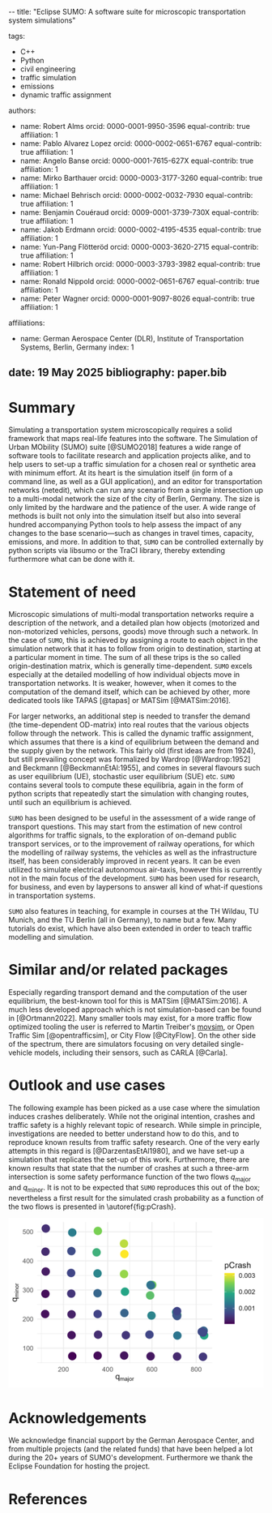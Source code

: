 --
title: "Eclipse SUMO: A software suite for microscopic transportation system simulations"

tags:
  - C++
  - Python
  - civil engineering
  - traffic simulation
  - emissions
  - dynamic traffic assignment

authors:
  - name: Robert Alms
    orcid: 0000-0001-9950-3596
    equal-contrib: true
    affiliation: 1
  - name: Pablo Alvarez Lopez
    orcid: 0000-0002-0651-6767
    equal-contrib: true
    affiliation: 1
  - name: Angelo Banse
    orcid: 0000-0001-7615-627X
    equal-contrib: true
    affiliation: 1
  - name: Mirko Barthauer
    orcid: 0000-0003-3177-3260
    equal-contrib: true
    affiliation: 1
  - name: Michael Behrisch
    orcid: 0000-0002-0032-7930
    equal-contrib: true
    affiliation: 1
  - name: Benjamin Couéraud
    orcid: 0009-0001-3739-730X
    equal-contrib: true
    affiliation: 1
  - name: Jakob Erdmann
    orcid: 0000-0002-4195-4535
    equal-contrib: true
    affiliation: 1
  - name: Yun-Pang Flötteröd
    orcid: 0000-0003-3620-2715
    equal-contrib: true
    affiliation: 1
  - name: Robert Hilbrich
    orcid: 0000-0003-3793-3982
    equal-contrib: true
    affiliation: 1
  - name: Ronald Nippold
    orcid: 0000-0002-0651-6767
    equal-contrib: true
    affiliation: 1
  - name: Peter Wagner
    orcid: 0000-0001-9097-8026
    equal-contrib: true
    affiliation: 1

affiliations:
 - name: German Aerospace Center (DLR), Institute of Transportation Systems, Berlin, Germany
   index: 1

date: 19 May 2025
bibliography: paper.bib
---

# Summary

Simulating a transportation system microscopically requires a solid framework that maps real-life features into the software. The Simulation of Urban MObility (SUMO) suite [@SUMO2018] features a wide range of software tools to facilitate research and application projects alike, and to help users to set-up a traffic simulation for a chosen real or synthetic area with minimum effort. At its heart is the simulation itself (in form of a command line, as well as a GUI application), and an editor for transportation networks (netedit), which can run any scenario from a single intersection up to a multi-modal network the size of the city of Berlin, Germany. The size is only limited by the hardware and the patience of the user. A wide range of methods is built not only into the simulation itself but also into several hundred accompanying Python tools to help assess the impact of any changes to the base scenario—such as changes in travel times, capacity, emissions, and more. In addition to that, `SUMO` can be controlled externally by python scripts via libsumo or the TraCI library, thereby extending furthermore what can be done with it.

# Statement of need

Microscopic simulations of multi-modal transportation networks require a description of the network, and a detailed plan how objects (motorized and non-motorized vehicles, persons, goods) move through such a network. In the case of `SUMO`, this is achieved by assigning a route to each object in the simulation network that it has to follow from origin to destination, starting at a particular moment in time. The sum of all these trips is the so called origin-destination matrix, which is generally time-dependent. `SUMO` excels especially at the detailed modelling of how individual objects move in transportation networks. It is weaker, however, when it comes to the computation of the demand itself, which can be achieved by other, more dedicated tools like TAPAS [@tapas] or MATSim [@MATSim:2016].

For larger networks, an additional step is needed to transfer the demand (the time-dependent OD-matrix) into real routes that the various objects follow through the network. This is called the dynamic traffic assignment, which assumes that there is a kind of equilibrium between the demand and the supply given by the network. This fairly old (first ideas are from 1924), but still prevailing concept was formalized by Wardrop [@Wardrop:1952] and Beckmann [@BeckmannEtAl:1955], and comes in several flavours such as user equilibrium (UE), stochastic user equilibrium (SUE) etc. `SUMO` contains several tools to compute these equilibria, again in the form of python scripts that repeatedly start the simulation with changing routes, until such an equilibrium is achieved.

`SUMO` has been designed to be useful in the assessment of a wide range of transport questions. This may start from the estimation of new control algorithms for traffic signals, to the exploration of on-demand public transport services, or to the improvement of railway operations, for which the modelling of railway systems, the vehicles as well as the infrastructure itself, has been considerably improved in recent years. It can be even utilized to simulate electrical autonomous air-taxis, however this is currently not in the main focus of the development. `SUMO` has been used for research, for business, and even by laypersons to answer all kind of what-if questions in transportation systems.

`SUMO` also features in teaching, for example in courses at the TH Wildau, TU Munich, and the TU Berlin (all in Germany), to name but a few. Many tutorials do exist, which have also been extended in order to teach traffic modelling and simulation.

# Similar and/or related packages

Especially regarding transport demand and the computation of the user equilibrium, the best-known tool for this is MATSim [@MATSim:2016]. A much less developed approach which is not simulation-based can be found in [@Ortmann2022]. Many smaller tools may exist, for a more traffic flow optimized tooling the user is referred to Martin Treiber's [movsim](https://github.com/movsim/traffic-simulation-de), or Open Traffic Sim [@opentrafficsim], or City Flow [@CityFlow]. On the other side of the spectrum, there are simulators focusing on very detailed single-vehicle models, including their sensors, such as CARLA [@Carla].

# Outlook and use cases

The following example has been picked as a use case where the simulation induces crashes deliberately. While not the original intention, crashes and traffic safety is a highly relevant topic of research. While simple in principle, investigations are needed to better understand how to do this, and to reproduce known results from traffic safety research. One of the very early attempts in this regard is [@DarzentasEtAl1980], and we have set-up a simulation that replicates the set-up of this work. Furthermore, there are known results that state that the number of crashes at such a three-arm intersection is some safety performance function of the two flows $q_{\text{major}}$ and $q_{\text{minor}}$. It is not to be expected that `SUMO` reproduces this out of the box; nevertheless a first result for the simulated crash probability as a function of the two flows is presented in \autoref{fig:pCrash}.

![Crash probability as function of qMajor and qMinor.\label{fig:pCrash}](pCrash-vs-qMaj-qMin.png)

# Acknowledgements

We acknowledge financial support by the German Aerospace Center, and from multiple projects (and the related funds) that have been helped a lot during the 20+ years of SUMO's development. Furthermore we thank the Eclipse Foundation for hosting the project.

# References
